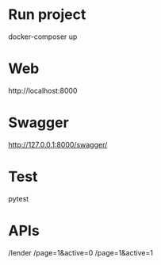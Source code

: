 # Run project

docker-composer up

# Web

http://localhost:8000

# Swagger 

http://127.0.0.1:8000/swagger/

# Test

pytest


# APIs
/lender
/page=1&active=0
/page=1&active=1